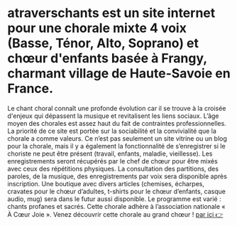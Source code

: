 # atraverschants est un site internet pour une chorale mixte 4 voix (Basse, Ténor, Alto, Soprano) et chœur d'enfants basée à Frangy, charmant village de Haute-Savoie en France. 
Le chant choral connaît une profonde évolution car il se trouve à la croisée d'enjeux qui dépassent la musique et revitalisent les liens sociaux. L’âge moyen des chorales est assez haut du fait de contraintes professionnelles. La priorité de ce site est portée sur la sociabilité et la convivialité que la chorale a comme valeurs. 
Ce n’est pas seulement un site vitrine ou un blog pour la chorale, mais il y a également la fonctionnalité de s’enregistrer si le choriste ne peut être présent (travail, enfants, maladie, vieillesse). Les enregistrements seront récupérés par le chef de chœur pour être mixés avec ceux des répétitions physiques. La consultation des partitions, des paroles, de la musique, des enregistrements par voix sera disponible après inscription. Une boutique avec divers articles (chemises, écharpes, cravates pour le chœur d’adultes, t-shirts pour le chœur d’enfants, casque audio, mug) sera dans le futur aussi disponible. 
Le programme est varié : chants profanes et sacrés. Cette chorale adhère à l’association nationale « À Cœur Joie ». Venez découvrir cette chorale au grand chœur !
<a href="https://atraverschants74270.cheapo.fr/">par ici 👉</a>
